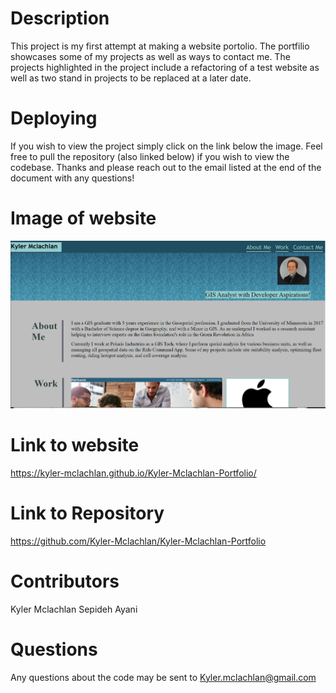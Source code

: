 # Description

This project is my first attempt at making a website portolio. The portfilio showcases some of my projects as well as ways to contact me. The projects highlighted in the project include a refactoring of a test website as well as two stand in projects to be replaced at a later date.  

# Deploying

If you wish to view the project simply click on the link below the image. Feel free to pull the repository (also linked below) if you wish to view the codebase. Thanks and please reach out to the email listed at the end of the document with any questions!

# Image of website
![plot](./assets/images/img_of_website.PNG)

# Link to website

https://kyler-mclachlan.github.io/Kyler-Mclachlan-Portfolio/

# Link to Repository 

https://github.com/Kyler-Mclachlan/Kyler-Mclachlan-Portfolio

# Contributors 
Kyler Mclachlan 
Sepideh Ayani 

# Questions 

Any questions about the code may be sent to Kyler.mclachlan@gmail.com